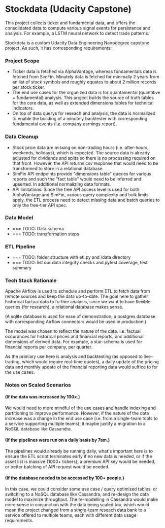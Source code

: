 # Stockdata (Udacity Capstone)

This project collects ticker and fundamental data, and offers the consolidated data to compute various signal events for persistence and analysis. For example, a LSTM neural network to detect trade patterns.

Stockdata is a custom Udacity Data Engineering Nanodegree capstone project. As such, it has corresponding requirements:

### Project Scope
* Ticker data is fetched via AlphaVantage, whereas fundamentals data is fetched from SimFin. Minutely data is fetched for minimally 2 years from an list of stock symbols and roughly equates to about 2 million records per stock ticker.
* The end use cases for the organized data is for quantamental (quantitive + fundamental) analysis. This project builds the source of truth tables for the core data, as well as extended dimensions tables for technical indicators.
* On top of data querys for reseach and analysis, the data is normalized to enable the building of a minutely backtester with corresponding fundamental events (i.e. company earnings report).

### Data Cleanup
* Stock price data are missing on non-trading hours (i.e. after-hours, weekends, holidays), which is expected. The source data is already adjusted for dividends and splits so there is no processing required on that front. However, the API returns csv response that would need to be transformed to store in a relational database.
* SimFin API endpoints provide "dimensions table" queries for various reports and such the "fact table" would need to be inferred and upserted. In additional normalizing data formats.
* API limitations: Since the free API access level is used for both AlphaVantage and SimFin, various query complexity and bulk limits apply, the ETL process need to detect missing data and batch queries to only the free-tier API spec.

### Data Model
* === TODO: Data schema
* === TODO: transformation steps

### ETL Pipeline
* === TODO: folder structure with etl.py and /data directory
* === TODO: list our data integrity checks and pytest coverage, test summary

### Tech Stack Rationale

Apache Airflow is used to schedule and perform ETL to fetch data from remote sources and keep the data up-to-date. The goal here to gather historical factual data to further analysis, since we want to have flexible queries (for research), a relational database makes sense.

(A sqlite database is used for ease of demonstration, a postgres database with corresponding Airflow connectors would be used in production.)

The model was chosen to reflect the nature of the data. I.e. factual occurances for historical prices and financial reports, and additional dimensions of derived data. For example, a star-schema is used for financial reports per company, per quarter.

As the primiary use here is analysis and backtesting (as opposed to live-trading, which would require real-time quotes), a daily update of the pricing data and monthly update of the financial reporting data would suffice to for the use cases.

### Notes on Scaled Scenarios

#### (If the data was increased by 100x.)

We would need to more mindful of the use cases and handle indexing and partitioning to improve performance. However, if the nature of the data increase was a change in the end use case (i.e. from a single-team tools to a service supporting multiple teams), it maybe justify a migration to a NoSQL database like Cassandra.

#### (If the pipelines were run on a daily basis by 7am.)

The pipelines would already be running daily, what's important here is to ensure the ETL script terminates early if no new data is needed, or if the asset list is massive (1000+ tickers), a premium API key would be needed, or better batching of API request would be needed. 

#### (If the database needed to be accessed by 100+ people.)

In this case, we could consider some use case / query optimized tables, or switching to a NoSQL database like Cassandra, and re-design the data model to maximize throughput. The re-modelling in Cassandra would make more sense in conjunction with the data being scaled too, which would mean the project changed from a single-team reseach data bank to a service offered to multiple teams, each with different data usage requirements.